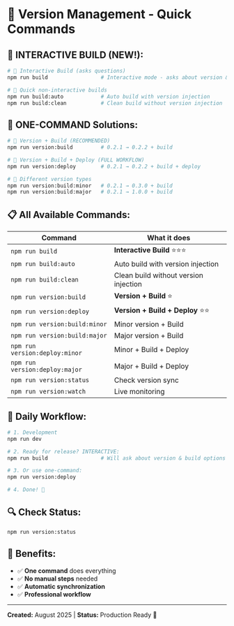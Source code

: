 # 🚀 Version Management - Quick Commands

## 🎯 **INTERACTIVE BUILD (NEW!):**

```bash
# 🚀 Interactive Build (asks questions)
npm run build                 # Interactive mode - asks about version & build type

# 🚀 Quick non-interactive builds
npm run build:auto            # Auto build with version injection
npm run build:clean           # Clean build without version injection
```

## 🎯 **ONE-COMMAND Solutions:**

```bash
# 🚀 Version + Build (RECOMMENDED)
npm run version:build         # 0.2.1 → 0.2.2 + build

# 🚀 Version + Build + Deploy (FULL WORKFLOW)  
npm run version:deploy        # 0.2.1 → 0.2.2 + build + deploy

# 🚀 Different version types
npm run version:build:minor   # 0.2.1 → 0.3.0 + build
npm run version:build:major   # 0.2.1 → 1.0.0 + build
```

## 📋 **All Available Commands:**

| Command | What it does |
|---------|--------------|
| `npm run build` | **Interactive Build** ⭐⭐⭐ |
| `npm run build:auto` | Auto build with version injection |
| `npm run build:clean` | Clean build without version injection |
| `npm run version:build` | **Version + Build** ⭐ |
| `npm run version:deploy` | **Version + Build + Deploy** ⭐⭐ |
| `npm run version:build:minor` | Minor version + Build |
| `npm run version:build:major` | Major version + Build |
| `npm run version:deploy:minor` | Minor + Build + Deploy |
| `npm run version:deploy:major` | Major + Build + Deploy |
| `npm run version:status` | Check version sync |
| `npm run version:watch` | Live monitoring |

## 🎯 **Daily Workflow:**

```bash
# 1. Development
npm run dev

# 2. Ready for release? INTERACTIVE:
npm run build                 # Will ask about version & build options

# 3. Or use one-command:
npm run version:deploy

# 4. Done! 🎉
```

## 🔍 **Check Status:**

```bash
npm run version:status
```

## 🎉 **Benefits:**

- ✅ **One command** does everything
- ✅ **No manual steps** needed  
- ✅ **Automatic synchronization**
- ✅ **Professional workflow**

---
**Created:** August 2025 | **Status:** Production Ready 🚀
